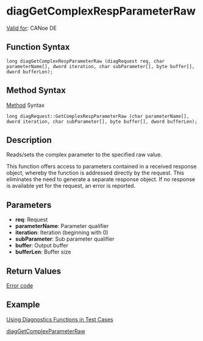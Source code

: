 # diagGetComplexRespParameterRaw

[Valid for](../../../Shared/FeatureAvailability.md):  CANoe DE

## Function Syntax

```plaintext
long diagGetComplexRespParameterRaw (diagRequest req, char parameterName[], dword iteration, char subParameter[], byte buffer[], dword bufferLen);
```

## Method Syntax

[Method](../../../Shared/CAPL/General/ClassesAndObjects.md) Syntax

```plaintext
long diagRequest::GetComplexRespParameterRaw (char parameterName[], dword iteration, char subParameter[], byte buffer[], dword bufferLen);
```

## Description

Reads/sets the complex parameter to the specified raw value.

This function offers access to parameters contained in a received response object, whereby the function is addressed directly by the request. This eliminates the need to generate a separate response object. If no response is available yet for the request, an error is reported.

## Parameters

- **req**: Request
- **parameterName**: Parameter qualifier
- **iteration**: Iteration (beginning with 0)
- **subParameter**: Sub parameter qualifier
- **buffer**: Output buffer
- **bufferLen**: Buffer size

## Return Values

[Error code](../CAPLfunctionsDiagnosticsErrorCode.md)

## Example

[Using Diagnostics Functions in Test Cases](../CAPLfunctionsDiagnosticsUsingFunctionTestCase.md)

[diagGetComplexParameterRaw](CAPLfunctionDiagGetComplexParameterRaw.md)

